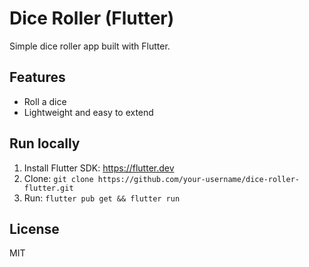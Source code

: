 # Dice Roller (Flutter)

Simple dice roller app built with Flutter.

## Features
- Roll a dice
- Lightweight and easy to extend

## Run locally
1. Install Flutter SDK: https://flutter.dev
2. Clone: `git clone https://github.com/your-username/dice-roller-flutter.git`
3. Run: `flutter pub get && flutter run`

## License
MIT
